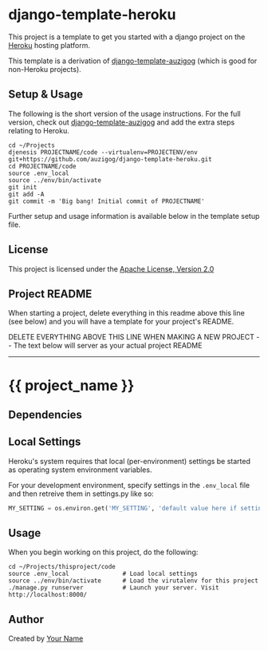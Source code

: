 # django-template-heroku

This project is a template to get you started with a django project on the [Heroku](http://www.heroku.com/) hosting platform.

This template is a derivation of [django-template-auzigog](http://github.com/auzigog/django-template-auzigog) (which is good for non-Heroku projects).

## Setup & Usage
The following is the short version of the usage instructions. For the full version, check out [django-template-auzigog](http://github.com/auzigog/django-template-auzigog) and add the extra steps relating to Heroku.

    cd ~/Projects
    djenesis PROJECTNAME/code --virtualenv=PROJECTENV/env git+https://github.com/auzigog/django-template-heroku.git
    cd PROJECTNAME/code
    source .env_local
    source ../env/bin/activate
    git init
    git add -A
    git commit -m 'Big bang! Initial commit of PROJECTNAME'

Further setup and usage information is available below in the template setup file.

## License
This project is licensed under the [Apache License, Version 2.0](http://www.apache.org/licenses/LICENSE-2.0)

## Project README
When starting a project, delete everything in this readme above this line (see below) and you will have a template for your project's README.


DELETE EVERYTHING ABOVE THIS LINE WHEN MAKING A NEW PROJECT -- The text below will server as your actual project README

***********************************************************************************************************************

# {{ project_name }}

## Dependencies

## Local Settings
Heroku's system requires that local (per-environment) settings be started as operating system environment variables.

For your development environment, specify settings in the `.env_local` file and then retreive them in settings.py like so:
```python
MY_SETTING = os.environ.get('MY_SETTING', 'default value here if setting isnt specified at the OS level')
```

## Usage
When you begin working on this project, do the following:

    cd ~/Projects/thisproject/code
    source .env_local               # Load local settings
    source ../env/bin/activate      # Load the virutalenv for this project
    ./manage.py runserver           # Launch your server. Visit http://localhost:8000/


## Author
Created by [Your Name](http://example.com)